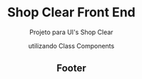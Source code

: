 <h1 align="center">Shop Clear Front End</h1>

<p align="center">Projeto para UI's Shop Clear</p>
<p align="center">utilizando Class Components</p>


  
  
<h2 align="center">Footer</h2>

